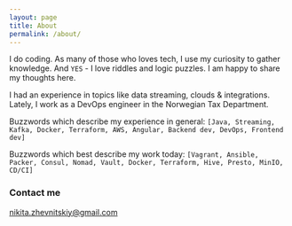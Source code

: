 ```yaml
---
layout: page
title: About
permalink: /about/
---
```


I do coding. As many of those who loves tech, I use my curiosity to gather knowledge. 
And `YES` - I love riddles and logic puzzles. I am happy to share my thoughts here.

I had an experience in topics like data streaming, clouds & integrations.
Lately, I work as a DevOps engineer in the Norwegian Tax Department. 

Buzzwords which describe my experience in general:
`[Java, Streaming, Kafka, Docker, Terraform, AWS, Angular, Backend dev, DevOps, Frontend dev]`

Buzzwords which best describe my work today: 
`[Vagrant, Ansible, Packer, Consul, Nomad, Vault, Docker, Terraform, Hive, Presto, MinIO, CD/CI]` 

### Contact me
[nikita.zhevnitskiy@gmail.com](mailto:nikita.zhevnitskiy@gmail.com)
